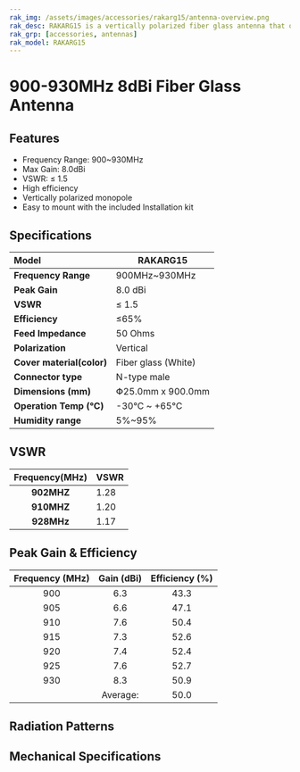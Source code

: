```yaml
---
rak_img: /assets/images/accessories/rakarg15/antenna-overview.png
rak_desc: RAKARG15 is a vertically polarized fiber glass antenna that operates from 860 to 930MHz with a VSWR of ≤ 1.5. It has a maximum gain of 8.0dBi.
rak_grp: [accessories, antennas]
rak_model: RAKARG15 
---
```


# 900-930MHz 8dBi Fiber Glass Antenna

## Features

-   Frequency Range: 900~930MHz
-   Max Gain: 8.0dBi
-   VSWR: ≤ 1.5
-   High efficiency
-   Vertically polarized monopole
-   Easy to mount with the included Installation kit

<rk-img
  src="/assets/images/accessories/rakarg15/antenna-overview.png"
  width="70%"
  caption="RAKARG15 Overview"
/>

## Specifications

| Model                     | RAKARG15            |
| :------------------------ | ------------------- |
| **Frequency Range**       | 900MHz~930MHz       |
| **Peak Gain**             | 8.0 dBi             |
| **VSWR**                  | ≤ 1.5               |
| **Efficiency**            | ≤65%                |
| **Feed Impedance**        | 50 Ohms             |
| **Polarization**          | Vertical            |
| **Cover material(color)** | Fiber glass (White) |
| **Connector type**        | N-type male         |
| **Dimensions (mm)**       | Փ25.0mm x 900.0mm   |
| **Operation Temp (°C)**   | -30°C ~ +65°C       |
| **Humidity range**        | 5%~95%              |

## VSWR

| **Frequency(MHz)** | VSWR |
| :----------------: | ---- |
|     **902MHZ**     | 1.28 |
|     **910MHZ**     | 1.20 |
|     **928MHz**     | 1.17 |

<rk-img
  src="/assets/images/accessories/rakarg15/vswr.png"
  width="70%"
  caption="RAKARG15 VSWR graph"
/>

## Peak Gain & Efficiency

| **Frequency (MHz)** | **Gain (dBi)** | **Efficiency (%)** |
| :-----------------: | :------------: | :----------------: |
|         900         |      6.3       |        43.3        |
|         905         |      6.6       |        47.1        |
|         910         |      7.6       |        50.4        |
|         915         |      7.3       |        52.6        |
|         920         |      7.4       |        52.4        |
|         925         |      7.6       |        52.7        |
|         930         |      8.3       |        50.9        |
|                     |    Average:    |        50.0        |

## Radiation Patterns

<rk-img
  src="/assets/images/accessories/rakarg15/900.png"
  width="70%"
  caption="Radiation pattern at 900MHz"
/>

<rk-img
  src="/assets/images/accessories/rakarg15/910.png"
  width="70%"
  caption="Radiation pattern at 910MHz"
/>

<rk-img
  src="/assets/images/accessories/rakarg15/920.png"
  width="70%"
  caption="Radiation pattern at 920MHz"
/>

<rk-img
  src="/assets/images/accessories/rakarg15/930.png"
  width="70%"
  caption="Radiation pattern at 930MHz"
/>


## Mechanical Specifications

<rk-img
  src="/assets/images/accessories/rakarg15/8dBi_dimensions.png"
  width="60%"
  caption="RAKARG15 Atenna dimensions"
/>
